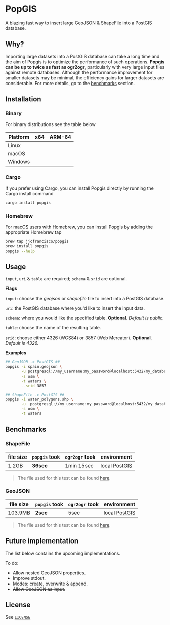 # PopGIS
A blazing fast way to insert large GeoJSON & ShapeFile into a PostGIS database.

## Why?
Importing large datasets into a PostGIS database can take a long time and the aim of Popgis is to optimize the performance of such operations. **Popgis can be up to twice as fast as ogr2ogr**, particularly with very large input files against remote databases. Although the performance improvement for smaller datasets may be minimal, the efficiency gains for larger datasets are considerable. For more details, go to the [benchmarks](#benchmarks) section.

## Installation

### Binary
For binary distributions see the table below

| Platform | x64 | ARM-64 |
|----------|-----|--------|
| Linux    |     |        |
| macOS    |     |        |
| Windows  |     |        |

### Cargo
If you prefer using Cargo, you can install Popgis directly by running the Cargo install command
```bash
cargo install popgis
```

### Homebrew
For macOS users with Homebrew, you can install Popgis by adding the appropriate Homebrew tap
```bash
brew tap jjcfrancisco/popgis
brew install popgis
popgis --help
```

## Usage
`input`, `uri` & `table` are required; `schema` & `srid` are optional.

**Flags**

`input`: choose the *geojson* or *shapefile* file to insert into a PostGIS database.

`uri`: the PostGIS database where you'd like to insert the input data.

`schema`: where you would like the specified table. **Optional**. *Default is public.*

`table`: choose the name of the resulting table.

`srid`: choose either 4326 (WGS84) or 3857 (Web Mercator).  **Optional**. *Default is 4326.*

**Examples**
```bash
## GeoJSON -> PostGIS ##
popgis -i spain.geojson \
       -u postgresql://my_username:my_password@localhost:5432/my_database \
       -s osm \
       -t waters \
       --srid 3857

## ShapeFile -> PostGIS ##
popgis -i water_polygons.shp \
       -u  postgresql://my_username:my_password@localhost:5432/my_database \
       -s osm \
       -t waters
```

## Benchmarks

### ShapeFile

| file size |  `popgis` took | `ogr2ogr` took | environment |
|-----------|----------------|----------------|-------------|
| 1.2GB     | **36sec**      | 1min 15sec     | local [PostGIS](https://hub.docker.com/r/kartoza/postgis/)       | 

> The file used for this test can be found [here](https://osmdata.openstreetmap.de/data/water-polygons.html).

### GeoJSON

| file size |  `popgis` took | `ogr2ogr` took | environment |
|-----------|----------------|----------------|-------------|
| 103.9MB   | **2sec**       | 5sec           | local [PostGIS](https://hub.docker.com/r/kartoza/postgis/)       | 

> The file used for this test can be found [here](https://data.cityofnewyork.us/City-Government/NYC-Street-Centerline-CSCL-/exjm-f27b).

## Future implementation
The list below contains the upcoming implementations.

To do:

* Allow nested GeoJSON properties.
* Improve stdout.
* Modes: create, overwrite & append.
* <del>Allow GeoJSON as input.</del>

## License
See [`LICENSE`](./LICENSE)
